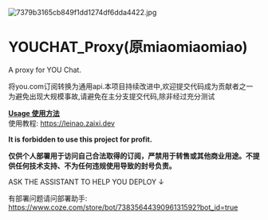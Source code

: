 ![7379b3165cb849f1dd1274df6dda4422.jpg](<https://media-hosting.imagekit.io//5a7ed96412fe4642/7379b3165cb849f1dd1274df6dda4422.jpg?Expires=1834328285&Key-Pair-Id=K2ZIVPTIP2VGHC&Signature=tTPZSODyAAMDu4YcbRJcRtDFPsB-GnmMyPaQL~eyf8~hiJp~pExmWJADD6yEZdbS0meqGwIq1kEsg~FpXJWZtf0vRAdbtjlMnDWlXOoWrsiyyF1G26QYNBdd~AS4c9EK-b1AlbDqf1yg0cuIpsjBowahMnnO8nOOkK5u2blZWGMU8TsWvUFVwL7kHXP-Wb7-qbMT4imCM7MQNlQmhfQAdXtwxoYlRwLk0R7J-kZvj~DYH7tC4P~AbnXbwizHRmR-ftl1p6OPoAjW3Y~QpyFJmr8JCjmA6KSKc0Oq2CBKXkksRg4pMGp2fPvfZsUO90T6WBkAGYPwpsDweL3jfL77Kg__>)

# YOUCHAT_Proxy(原miaomiaomiao)

A proxy for YOU Chat.

将you.com订阅转换为通用api.本项目持续改进中,欢迎提交代码成为贡献者之一  
为避免出现大规模事故,请避免在主分支提交代码,除非经过充分测试

[**Usage 使用方法**](usage.md)  
使用教程: https://leinao.zaixi.dev  

**It is forbidden to use this project for profit.**

**仅供个人部署用于访问自己合法取得的订阅，严禁用于转售或其他商业用途。不提供任何技术支持、不为任何违规使用导致的封号负责。**

ASK THE ASSISTANT TO HELP YOU DEPLOY ↓

有部署问题请问部署助手: https://www.coze.com/store/bot/7383564439096131592?bot_id=true
